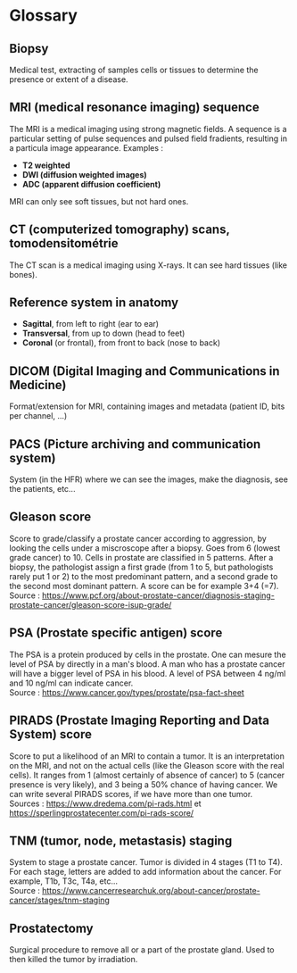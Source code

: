 # Glossary

## Biopsy
Medical test, extracting of samples cells  or tissues to determine the presence or extent of a disease.

## MRI (medical resonance imaging) sequence
The MRI is a medical imaging using strong magnetic fields. A sequence is a particular setting of pulse sequences and pulsed field fradients, resulting in a particula image appearance. Examples :

- **T2 weighted**
- **DWI (diffusion weighted images)**
- **ADC (apparent diffusion coefficient)**

MRI can only see soft tissues, but not hard ones.

## CT (computerized tomography) scans, tomodensitométrie
The CT scan is a medical imaging using X-rays. It can see hard tissues (like bones).

## Reference system in anatomy

- **Sagittal**, from left to right (ear to ear)
- **Transversal**, from up to down (head to feet)
- **Coronal** (or frontal), from front to back (nose to back)

## DICOM (Digital Imaging and Communications in Medicine)
Format/extension for MRI, containing images and metadata (patient ID, bits per channel, ...)

## PACS (Picture archiving and communication system)
System (in the HFR) where we can see the images, make the diagnosis, see the patients, etc...

## Gleason score
Score to grade/classify a prostate cancer according to aggression, by looking the cells under a miscroscope after a biopsy. Goes from 6 (lowest grade cancer) to 10. Cells in prostate are classified in 5 patterns. After a biopsy, the pathologist assign a first grade (from 1 to 5, but pathologists rarely put 1 or 2) to the most predominant pattern, and a second grade to the second most dominant pattern. A score can be for example 3+4 (=7). \
Source : https://www.pcf.org/about-prostate-cancer/diagnosis-staging-prostate-cancer/gleason-score-isup-grade/

## PSA (Prostate specific antigen) score
The PSA is a protein produced by cells in the prostate. One can mesure the level of PSA by directly in a man's blood. A man who has a prostate cancer will have a bigger level of PSA in his blood. A level of PSA between 4 ng/ml and 10 ng/ml can indicate cancer. \
Source : https://www.cancer.gov/types/prostate/psa-fact-sheet

## PIRADS (Prostate Imaging Reporting and Data System) score
Score to put a likelihood of an MRI to contain a tumor. It is an interpretation on the MRI, and not on the actual cells (like the Gleason score with the real cells). It ranges from 1 (almost certainly of absence of cancer) to 5 (cancer presence is very likely), and 3 being a 50% chance of having cancer. We can write several PIRADS scores, if we have more than one tumor. \
Sources : https://www.dredema.com/pi-rads.html et https://sperlingprostatecenter.com/pi-rads-score/

## TNM (tumor, node, metastasis) staging
System to stage a prostate cancer. Tumor is divided in 4 stages (T1 to T4). For each stage, letters are added to add information about the cancer. For example, T1b, T3c, T4a, etc...\
Source : https://www.cancerresearchuk.org/about-cancer/prostate-cancer/stages/tnm-staging

## Prostatectomy
Surgical procedure to remove all or a part of the prostate gland. Used to then killed the tumor by irradiation.

